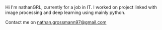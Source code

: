 Hi I'm nathanGRL, currently for a job in IT. 
I worked on project linked with image processing and deep learning 
using mainly python. 

Contact me on nathan.grossmann97@gmail.com
